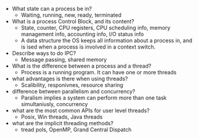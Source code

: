 - What state can a process be in?
	- Waiting, running, new, ready, terminated
- What is a process Control Block, and its content?
	- State, counter, CPU registers, CPU scheduling info, memory management info, accounting info, I/O status info
	- A data structure the OS keeps all information about a process in, and is ised when a process is involved in a context switch.
- Describe ways to do IPC?
	- Message passing, shared memory
- What is the difference between a process and a thread?
	- Process is a running program. It can have one or more threads
- what advantages is there when using threads?
	- Scalibility, responivnes, resource sharing
- difference between parallelism and concurrency? 
	- Paralism implies a system can perform more than one task simultaniusly, concurrency
- what are the most common APIs for user level threads? 
	- Posix, Win threads, Java threads
- what are the implicit threading methods?
	- tread pols, OpenMP, Grand Central Dispatch